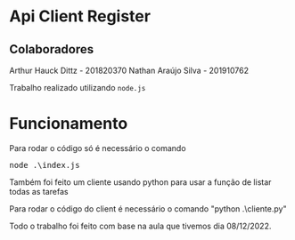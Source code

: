 # Api Client Register

## Colaboradores
<a>Arthur Hauck Dittz - 201820370</a>
<a>Nathan Araújo Silva - 201910762</a>

<p>Trabalho realizado utilizando <code><span>node.js</span></code> </p>
 
 # Funcionamento

<p>Para rodar o código só é necessário o comando</p>
 <pre><span>node .\index.js</span></pre>

<p>Também foi feito um cliente usando python para usar a função de listar todas as tarefas</p>
<p>Para rodar o código do client é necessário o comando "python .\cliente.py"</p>

<p>Todo o trabalho foi feito com base na aula que tivemos dia 08/12/2022.</p>
 
